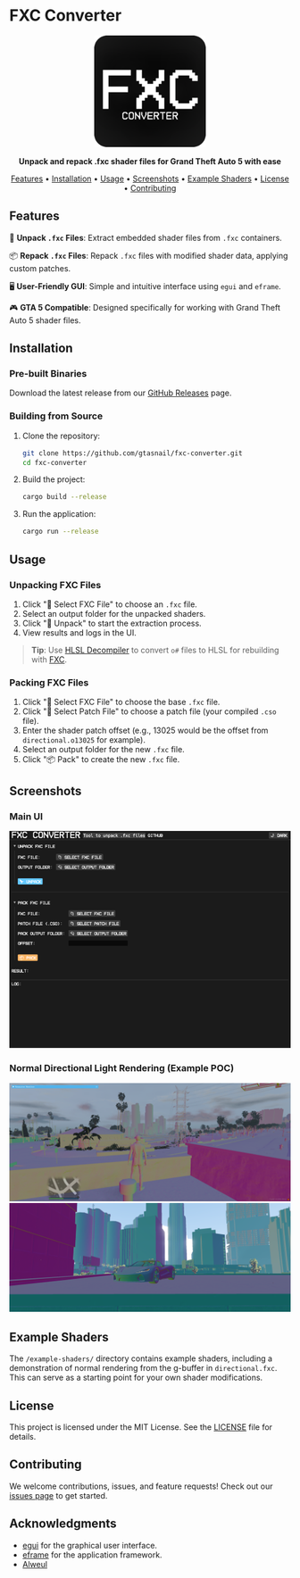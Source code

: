 # FXC Converter

<p align="center">
  <img src="screenshots/logo.png" alt="FXC Converter Logo" width="200">
</p>

<p align="center">
  <strong>Unpack and repack .fxc shader files for Grand Theft Auto 5 with ease</strong>
</p>

<p align="center">
  <a href="#features">Features</a> •
  <a href="#installation">Installation</a> •
  <a href="#usage">Usage</a> •
  <a href="#screenshots">Screenshots</a> •
  <a href="#example-shaders">Example Shaders</a> •
  <a href="#license">License</a> •
  <a href="#contributing">Contributing</a>
</p>

## Features

🔧 **Unpack `.fxc` Files**: Extract embedded shader files from `.fxc` containers.

📦 **Repack `.fxc` Files**: Repack `.fxc` files with modified shader data, applying custom patches.

🖥️ **User-Friendly GUI**: Simple and intuitive interface using `egui` and `eframe`.

🎮 **GTA 5 Compatible**: Designed specifically for working with Grand Theft Auto 5 shader files.

## Installation

### Pre-built Binaries

Download the latest release from our [GitHub Releases](https://github.com/gtasnail/fxc-converter/releases) page.

### Building from Source

1. Clone the repository:
    ```sh
    git clone https://github.com/gtasnail/fxc-converter.git
    cd fxc-converter
    ```

2. Build the project:
    ```sh
    cargo build --release
    ```

3. Run the application:
    ```sh
    cargo run --release
    ```

## Usage

### Unpacking FXC Files

1. Click "📁 Select FXC File" to choose an `.fxc` file.
2. Select an output folder for the unpacked shaders.
3. Click "🚀 Unpack" to start the extraction process.
4. View results and logs in the UI.

> **Tip**: Use [HLSL Decompiler](https://github.com/etnlGD/HLSLDecompiler/releases/tag/0.1) to convert `o#` files to HLSL for rebuilding with [FXC](https://learn.microsoft.com/en-us/windows/win32/direct3dtools/fxc).

### Packing FXC Files

1. Click "📁 Select FXC File" to choose the base `.fxc` file.
2. Click "📁 Select Patch File" to choose a patch file (your compiled `.cso` file).
3. Enter the shader patch offset (e.g., 13025 would be the offset from `directional.o13025` for example).
4. Select an output folder for the new `.fxc` file.
5. Click "📦 Pack" to create the new `.fxc` file.

## Screenshots

### Main UI
![FXC Converter Main UI](/screenshots/Ui.png)

### Normal Directional Light Rendering (Example POC)
![Normal Render](/screenshots/normalrender.png)
![Normal Render #2](/screenshots/normalrender2.png)

## Example Shaders

The `/example-shaders/` directory contains example shaders, including a demonstration of normal rendering from the g-buffer in `directional.fxc`. This can serve as a starting point for your own shader modifications.

## License

This project is licensed under the MIT License. See the [LICENSE](LICENSE) file for details.

## Contributing

We welcome contributions, issues, and feature requests! Check out our [issues page](https://github.com/gtasnail/fxc-converter/issues) to get started.

## Acknowledgments

- [egui](https://github.com/emilk/egui) for the graphical user interface.
- [eframe](https://github.com/emilk/egui/tree/master/eframe) for the application framework.
- [Alweul](https://www.gta5-mods.com/tools/gta-5-shader-unpacker) 
